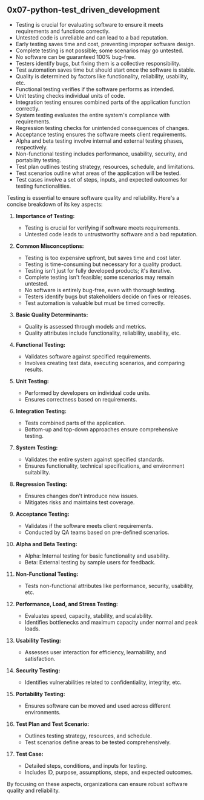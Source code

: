 ## 0x07-python-test_driven_development

- Testing is crucial for evaluating software to ensure it meets requirements and functions correctly.
- Untested code is unreliable and can lead to a bad reputation.
- Early testing saves time and cost, preventing improper software design.
- Complete testing is not possible; some scenarios may go untested.
- No software can be guaranteed 100% bug-free.
- Testers identify bugs, but fixing them is a collective responsibility.
- Test automation saves time but should start once the software is stable.
- Quality is determined by factors like functionality, reliability, usability, etc.
- Functional testing verifies if the software performs as intended.
- Unit testing checks individual units of code.
- Integration testing ensures combined parts of the application function correctly.
- System testing evaluates the entire system's compliance with requirements.
- Regression testing checks for unintended consequences of changes.
- Acceptance testing ensures the software meets client requirements.
- Alpha and beta testing involve internal and external testing phases, respectively.
- Non-functional testing includes performance, usability, security, and portability testing.
- Test plan outlines testing strategy, resources, schedule, and limitations.
- Test scenarios outline what areas of the application will be tested.
- Test cases involve a set of steps, inputs, and expected outcomes for testing functionalities.


Testing is essential to ensure software quality and reliability. Here's a concise breakdown of its key aspects:

1. **Importance of Testing:**
   - Testing is crucial for verifying if software meets requirements.
   - Untested code leads to untrustworthy software and a bad reputation.

2. **Common Misconceptions:**
   - Testing is too expensive upfront, but saves time and cost later.
   - Testing is time-consuming but necessary for a quality product.
   - Testing isn't just for fully developed products; it's iterative.
   - Complete testing isn't feasible; some scenarios may remain untested.
   - No software is entirely bug-free, even with thorough testing.
   - Testers identify bugs but stakeholders decide on fixes or releases.
   - Test automation is valuable but must be timed correctly.

3. **Basic Quality Determinants:**
   - Quality is assessed through models and metrics.
   - Quality attributes include functionality, reliability, usability, etc.

4. **Functional Testing:**
   - Validates software against specified requirements.
   - Involves creating test data, executing scenarios, and comparing results.

5. **Unit Testing:**
   - Performed by developers on individual code units.
   - Ensures correctness based on requirements.

6. **Integration Testing:**
   - Tests combined parts of the application.
   - Bottom-up and top-down approaches ensure comprehensive testing.

7. **System Testing:**
   - Validates the entire system against specified standards.
   - Ensures functionality, technical specifications, and environment suitability.

8. **Regression Testing:**
   - Ensures changes don't introduce new issues.
   - Mitigates risks and maintains test coverage.

9. **Acceptance Testing:**
   - Validates if the software meets client requirements.
   - Conducted by QA teams based on pre-defined scenarios.

10. **Alpha and Beta Testing:**
    - Alpha: Internal testing for basic functionality and usability.
    - Beta: External testing by sample users for feedback.

11. **Non-Functional Testing:**
    - Tests non-functional attributes like performance, security, usability, etc.

12. **Performance, Load, and Stress Testing:**
    - Evaluates speed, capacity, stability, and scalability.
    - Identifies bottlenecks and maximum capacity under normal and peak loads.

13. **Usability Testing:**
    - Assesses user interaction for efficiency, learnability, and satisfaction.

14. **Security Testing:**
    - Identifies vulnerabilities related to confidentiality, integrity, etc.

15. **Portability Testing:**
    - Ensures software can be moved and used across different environments.

16. **Test Plan and Test Scenario:**
    - Outlines testing strategy, resources, and schedule.
    - Test scenarios define areas to be tested comprehensively.

17. **Test Case:**
    - Detailed steps, conditions, and inputs for testing.
    - Includes ID, purpose, assumptions, steps, and expected outcomes.

By focusing on these aspects, organizations can ensure robust software quality and reliability.
